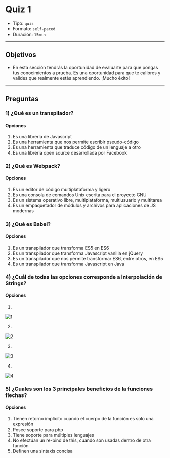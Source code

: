 # Quiz 1

- Tipo: `quiz`
- Formato: `self-paced`
- Duración: `15min`

***

## Objetivos

- En esta sección tendrás la oportunidad de evaluarte para que pongas tus
  conocimientos a prueba. Es una oportunidad para que te calibres y valides que
  realmente estás aprendiendo. ¡Mucho éxito!

***

## Preguntas

### 1) ¿Qué es un transpilador?

#### Opciones

1. Es una librería de Javascript
2. Es una herramienta que nos permite escribir pseudo-código
3. Es una herramienta que traduce código de un lenguaje a otro
4. Es una librería open source desarrollada por Facebook

<solution style="display:none;">3</solution>

### 2) ¿Qué es Webpack?

#### Opciones

1. Es un editor de código multiplataforma y ligero
2. Es una consola de comandos Unix escrita para el proyecto GNU
3. Es un sistema operativo libre, multiplataforma, multiusuario y multitarea
4. Es un empaquetador de módulos y archivos para aplicaciones de JS modernas

<solution style="display:none;">4</solution>

### 3) ¿Qué es Babel?

#### Opciones

1. Es un transpilador que transforma ES5 en ES6
2. Es un transpilador que transforma Javascript vanilla en jQuery
3. Es un transpilador que nos permite transformar ES6, entre otros, en ES5
4. Es un transpilador que transforma Javascript en Java

<solution style="display:none;">3</solution>

### 4) ¿Cuál de todas las opciones corresponde a Interpolación de Strings?

#### Opciones

1.

![1](https://fotos.subefotos.com/216377f132296cd8f9dd2a7e95fb20deo.png)

2.

![2](https://fotos.subefotos.com/c86d08e4801773710f0c53bfb69bb8e0o.png)

3.

![3](https://fotos.subefotos.com/174b3dfedec89e6cb670d8627303a1fco.png)

4.

![4](https://fotos.subefotos.com/77544caea01b0cad6f895954c01bde62o.png)

<solution style="display:none;">2</solution>

### 5) ¿Cuales son los 3 principales beneficios de la funciones flechas?

#### Opciones

1. Tienen retorno implícito cuando el cuerpo de la función es solo una expresión
2. Posee soporte para php
3. Tiene soporte para múltiples lenguajes
4. No efectúan un re-bind de this, cuando son usadas dentro de otra función
5. Definen una sintaxis concisa

<solution style="display:none;">1,4,5</solution>